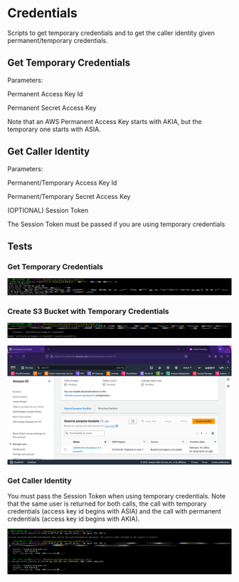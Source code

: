 # Credentials

Scripts to get temporary credentials and to get the caller identity given permanent/temporary credentials.

## Get Temporary Credentials

Parameters:

Permanent Access Key Id

Permanent Secret Access Key

Note that an AWS Permanent Access Key starts with AKIA, but the temporary one starts with ASIA.

## Get Caller Identity

Parameters:

Permanent/Temporary Access Key Id

Permanent/Temporary Secret Access Key

(OPTIONAL) Session Token

The Session Token must be passed if you are using temporary credentials

## Tests

### Get Temporary Credentials

![Shell](tests/tests01_get_temporary_credentials.png)

### Create S3 Bucket with Temporary Credentials

![Shell](tests/tests02_create_s3_bucket_with_temporary_credentials.png)

![AWS Console](tests/tests03_see_s3_bucket.png)

### Get Caller Identity

You must pass the Session Token when using temporary credentials.  Note that the same user is returned for both calls, the call with temporary credentials (access key id begins with ASIA) and the call with permanent credentials (access key id begins with AKIA).

![Shell](tests/tests04_get_caller_identity.png)

